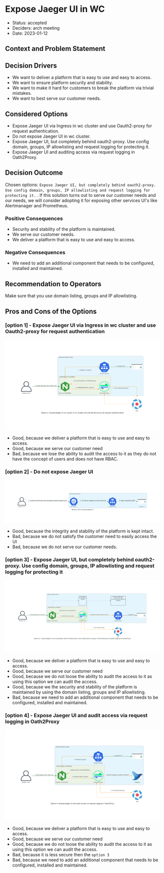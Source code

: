 # Expose Jaeger UI in WC

- Status: accepted
- Deciders: arch meeting
- Date: 2023-01-12

## Context and Problem Statement

## Decision Drivers

- We want to deliver a platform that is easy to use and easy to access.
- We want to ensure platform security and stability.
- We want to make it hard for customers to break the platform via trivial mistakes.
- We want to best serve our customer needs.

## Considered Options

- Expose Jaeger UI via Ingress in wc cluster and use Oauth2-proxy for request authentication.
- Do not expose Jaeger UI in wc cluster.
- Expose Jaeger UI, but completely behind oauth2-proxy. Use config domain, groups, IP allowlisting and request logging for protecting it.
- Expose Jaeger UI and auditing access via request logging in Oath2Proxy.

## Decision Outcome

Chosen options: `Expose Jaeger UI, but completely behind oauth2-proxy. Use config domain, groups, IP allowlisting and request logging for protecting it.` .
If this solution turns out to serve our customer needs and our needs, we will consider adopting it for exposing other services UI's like Alertmanager and Prometheus.

### Positive Consequences

- Security and stability of the platform is maintained.
- We serve our customer needs.
- We deliver a platform that is easy to use and easy to access.

### Negative Consequences

- We need to add an additional component that needs to be configured, installed and maintained.

## Recommendation to Operators

Make sure that you use domain listing, groups and IP allowlisting.

## Pros and Cons of the Options

### [option 1] - Expose Jaeger UI via Ingress in wc cluster and use Oauth2-proxy for request authentication

![Architecture Diagram](../img/adr/adr-0029-option1.png)

- Good, because we deliver a platform that is easy to use and easy to access.
- Good, because we serve our customer need
- Bad, because we lose the ability to audit the access to it as they do not have the concept of users and does not have RBAC.

### [option 2] - Do not expose Jaeger UI

![Architecture Diagram](../img/adr/adr-0029-option2.png)

- Good, because the integrity and stability of the platform is kept intact.
- Bad, because we do not satisfy the customer need to easily access the UI
- Bad, because we do not serve our customer needs.

### [option 3] - Expose Jaeger UI, but completely behind oauth2-proxy. Use config domain, groups, IP allowlisting and request logging for protecting it

![Architecture Diagram](../img/adr/adr-0029-option3.png)

- Good, because we deliver a platform that is easy to use and easy to access.
- Good, because we serve our customer need
- Good, because we do not loose the ability to audit the access to it as using this option we can audit the access.
- Good, because we the security and stability of the platform is maintained by using the domain listing, groups and IP allowlisting.
- Bad, because we need to add an additional component that needs to be configured, installed and maintained.

### [option 4] - Expose Jaeger UI and audit access via request logging in Oath2Proxy

![Architecture Diagram](../img/adr/adr-0029-option4.png)

- Good, because we deliver a platform that is easy to use and easy to access.
- Good, because we serve our customer need
- Good, because we do not loose the ability to audit the access to it as using this option we can audit the access.
- Bad, because it is less secure then the `option 3`
- Bad, because we need to add an additional component that needs to be configured, installed and maintained.
